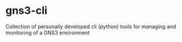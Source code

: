 # gns3-cli
Collection of personally developed cli (python) tools for managing and monitoring of a GNS3 environment
